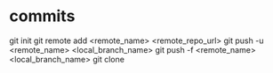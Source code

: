 # commits
git init
git remote add <remote_name> <remote_repo_url>
git push -u <remote_name> <local_branch_name>
git push -f <remote_name> <local_branch_name>
git clone <repo url>
